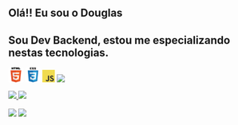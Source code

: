 ## Olá!! Eu sou o Douglas 
## Sou Dev Backend, estou me especializando nestas tecnologias.
<img src="https://raw.githubusercontent.com/github/explore/80688e429a7d4ef2fca1e82350fe8e3517d3494d/topics/html/html.png" alt="html-logo" width=30px/> <img src="https://raw.githubusercontent.com/github/explore/80688e429a7d4ef2fca1e82350fe8e3517d3494d/topics/css/css.png" alt="css-logo" width=30px/> <img src="https://raw.githubusercontent.com/github/explore/80688e429a7d4ef2fca1e82350fe8e3517d3494d/topics/javascript/javascript.png" alt="Java-Script-logo" width=25px/> <img src="https://upload.wikimedia.org/wikipedia/commons/thumb/a/a7/React-icon.svg/2300px-React-icon.svg.png" width=30px/>
<div>
<a href="https://github.com/DouglasB2022"/>
  <img height="180em" src="https://github-readme-stats.vercel.app/api?username=DouglasB2022&show_icons=true&theme=dark&include_all_commits=true&count_private=true"/>
  <img height="180em" src="https://github-readme-stats.vercel.app/api/top-langs/?username=DouglasB2022&layout=compact&langs_count=7&theme=dark"/>
  </div>
  <br>
  <div>
    <a href = "mailto:douglasoliveirab11@gmail.com"><img src="https://img.shields.io/badge/-Gmail-%23333?style=for-the-badge&logo=gmail&logoColor=white" target="_blank"></a>
        <a href="https://www.linkedin.com/in/douglas-oliveira-128349150/" target="_blank"><img src="https://img.shields.io/badge/-LinkedIn-%230077B5?style=for-the-badge&logo=linkedin&logoColor=white" target="_blank"></a>
  <div/>

<!---
DouglasB2022/DouglasB2022 is a ✨ special ✨ repository because its `README.md` (this file) appears on your GitHub profile.
You can click the Preview link to take a look at your changes.
--->
